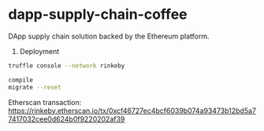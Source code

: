 # dapp-supply-chain-coffee
DApp supply chain solution backed by the Ethereum platform.

1. Deployment

```bash
truffle console --network rinkeby

compile
migrate --reset
```

Etherscan transaction: https://rinkeby.etherscan.io/tx/0xcf46727ec4bcf6039b074a93473b12bd5a77417032cee0d624b0f9220202af39

